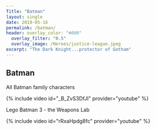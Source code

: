 ```yaml
--- 
Title: "Batman" 
layout: single 
date: 2019-05-16
permalink: /batman/ 
header: overlay_color: "#000" 
  overlay_filter: "0.5" 
  overlay_image: /Heroes/justice-league.jpeg
excerpt: "The Dark Knight...protector of Gotham"
---
```


## Batman

All Batman family characters  

{% include video id="_B_ZvS3DfJI" provider="youtube" %}
  
Lego Batman 3 - the Weapons Lab

{% include video id="rRxaHpdg8fc" provider="youtube" %}

